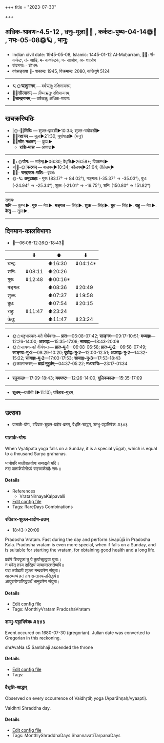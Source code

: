 +++
title = "2023-07-30"

+++
## अधिक-श्रावणः-4.5-12  ,  धनुः-मूला🌛🌌  ,  कर्कटः-पुष्यः-04-14🌞🌌  ,  नभः-05-08🌞🪐  ,  भानुः
- Indian civil date: 1945-05-08, Islamic: 1445-01-12 Al-Muḥarram, 🌌🌞: सं- कर्कटः, तं- आडि, म- कर्क्कटकं, प- साओण, अ- शाओण
- संवत्सरः - शोभनः
- वर्षसङ्ख्या 🌛- शकाब्दः 1945, विक्रमाब्दः 2080, कलियुगे 5124
___________________
- 🪐🌞**ऋतुमानम्** — वर्षऋतुः दक्षिणायनम्
- 🌌🌞**सौरमानम्** — ग्रीष्मऋतुः दक्षिणायनम्
- 🌛**चान्द्रमानम्** — वर्षऋतुः अधिक-श्रावणः
___________________


## खचक्रस्थितिः
- |🌞-🌛|**तिथिः** — शुक्ल-द्वादशी►10:34; शुक्ल-त्रयोदशी►  
- 🌌🌛**नक्षत्रम्** — मूला►21:30; पूर्वाषाढा► (धनुः)  
- 🌌🌞**सौर-नक्षत्रम्** — पुष्यः►  
  - **राशि-मासः** — आषाढः► 
___________________
- 🌛+🌞**योगः** — माहेन्द्रः►06:30; वैधृतिः►26:58*; विष्कम्भः►  
- २|🌛-🌞|**करणम्** — बालवम्►10:34; कौलवम्►21:04; तैतिलम्►  
- 🌌🌛- **चन्द्राष्टम-राशिः**—वृषभः  
- 🌞-🪐 **अमूढग्रहाः** - गुरुः (83.17° → 84.02°), मङ्गलः (-35.37° → -35.03°), बुधः (-24.94° → -25.34°), शुक्रः (-21.01° → -19.75°), शनिः (150.80° → 151.82°)
___________________
राशयः  
**शनि** — कुम्भः►. **गुरु** — मेषः►. **मङ्गल** — सिंहः►. **शुक्र** — सिंहः►. **बुध** — सिंहः►. **राहु** — मेषः►. **केतु** — तुला►. 
___________________


## दिनमान-कालविभागाः
- 🌅—06:08-12:26🌞-18:43🌇  

|      |⬇     |⬆     |⬇     |
|------|-----|-----|------|
|चन्द्रः|     |⬆16:30 |⬇04:14*|
|शनिः   |⬇08:11 |⬆20:26 |     |
|गुरुः  |⬇12:48 |⬆00:16*|     |
|मङ्गलः |     |⬆08:36 |⬇20:49 |
|शुक्रः |     |⬆07:37 |⬇19:58 |
|बुधः   |     |⬆07:54 |⬇20:15 |
|राहुः  |⬇11:47 |⬆23:24 |     |
|केतुः  |     |⬆11:47 |⬇23:24 |
___________________
- 🌞⚝भट्टभास्कर-मते वीर्यवन्तः— **प्रातः**—06:08-07:42; **साङ्गवः**—09:17-10:51; **मध्याह्नः**—12:26-14:00; **अपराह्णः**—15:35-17:09; **सायाह्नः**—18:43-20:09  
- 🌞⚝सायण-मते वीर्यवन्तः— **प्रातः-मु॰1**—06:08-06:58; **प्रातः-मु॰2**—06:58-07:49; **साङ्गवः-मु॰2**—09:29-10:20; **पूर्वाह्णः-मु॰2**—12:00-12:51; **अपराह्णः-मु॰2**—14:32-15:22; **सायाह्नः-मु॰2**—17:03-17:53; **सायाह्नः-मु॰3**—17:53-18:43  
- 🌞कालान्तरम्— **ब्राह्मं मुहूर्तम्**—04:37-05:22; **मध्यरात्रिः**—23:17-01:34  
___________________
- **राहुकालः**—17:09-18:43; **यमघण्टः**—12:26-14:00; **गुलिककालः**—15:35-17:09  
___________________
- **शूलम्**—प्रतीची (►11:10); **परिहारः**–गुडम्  
___________________

## उत्सवाः
- पातार्क-योगः, रविवार-शुक्ल-प्रदोष-व्रतम्, वैधृति-श्राद्धम्, शम्भु-पट्टाभिषेकः #३४३
### पातार्क-योगः



When Vyatipata yoga falls on a Sunday, it is a special yōgaḥ, which is equal to a thousand Surya grahanas.

भानोर्वारे व्यतीपातयोगः सम्पद्यते यदि।  
तदा पातार्कयोगोऽयं सहस्रार्कग्रहैः समः॥



#### Details
- References
  - VrataNirnayaKalpavalli
- [Edit config file](https://github.com/jyotisham/adyatithi/blob/master/time_focus/misc_combinations/description_only/pAtArka-yOgaH.toml)
- Tags: RareDays Combinations


### रविवार-शुक्ल-प्रदोष-व्रतम्
- 18:43→20:09



Pradosha Vratam. Fast during the day and perform śivapūjā in Pradosha Kala.  Pradosha vratam is even more special, when if falls on a Sunday, and is suitable for starting the vratam, for obtaining good health and a long life.

प्रदोषे  शिवपूजां  तु  ये  कुर्याच्छ्रद्धया  युताः।  
न  भवेत्  तस्य  दारिद्र्यं  जन्मान्तरशतेष्वपि॥  
यदा त्रयोदशी शुक्ला मन्दवारेण संयुता।  
आरब्धव्यं व्रतं तत्र सन्तानफलसिद्धये॥  
आयुरारोग्यसिद्ध्यर्थं भानुवारेण संयुता।



#### Details
- [Edit config file](https://github.com/jyotisham/adyatithi/blob/master/time_focus/monthly/pradoSha/description_only/ravivAra-zukla-pradOSa-vratam.toml)
- Tags: MonthlyVratam PradoshaVratam


### शम्भु-पट्टाभिषेकः #३४३

Event occured on 1680-07-30 (gregorian). Julian date was converted to Gregorian in this reckoning. 

shrAvaNa s5  Sambhaji ascended the throne

#### Details
- [Edit config file](https://github.com/jyotisham/adyatithi/blob/master/mahApuruSha/xatra-later/julian/day/07/20/shambhu-paTTAbhiShekaH.toml)
- Tags: 


### वैधृति-श्राद्धम्

Observed on every occurrence of Vaidhr̥tiḥ yoga (Aparāhṇaḥ/vyaapti). 

Vaidhrti Shraddha day.

#### Details
- [Edit config file](https://github.com/jyotisham/adyatithi/blob/master/devatA/pitR/sidereal_solar_month/yoga/00/27/vaidhRti-zrAddham.toml)
- Tags: MonthlyShraddhaDays ShannavatiTarpanaDays


